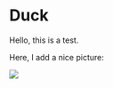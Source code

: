# Duck

Hello, this is a test.

Here, I add a nice picture:

![](https://files.mude.citg.tudelft.nl/small-cute-duckling-outdoors-free-photo.jpg)
